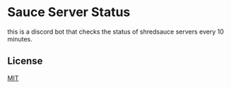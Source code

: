 # Sauce Server Status

this is a discord bot that checks the status of shredsauce servers every 10 minutes.


## License

[MIT](https://choosealicense.com/licenses/mit/)
